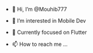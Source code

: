 - 👋 Hi, I’m @Mouhib777
- 👀 I’m interested in Mobile Dev
- 🌱 Currently focused on Flutter

- 📫 How to reach me ...

<!---
Mouhib777/Mouhib777 is a ✨ special ✨ repository because its `README.md` (this file) appears on your GitHub profile.
You can click the Preview link to take a look at your changes.
--->
